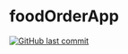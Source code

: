 ﻿# foodOrderApp
 [![GitHub last commit](https://img.shields.io/github/last-commit/rifatabrarjowad/foodOrderApp)](https://github.com/rifatabrarjowad/foodOrderApp/commits/main)
